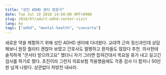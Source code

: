 ```yaml
---
title: "성인 ADHD 센터 방문기"
date: Tue Jul 10 2018 14:50:00 GMT+0900
slug: 2018/07/adult-adhd-center-visit
lang: ko
tags: ["adhd", "mental-health", "concerta"]
---
```


새로운 약을 체험하기 위해 성인 ADHD 센터에 다녀왔다. 교대역 근처 정신과인데 상담해보니 원장 퀄리티 괜찮아 보였고 간호사도 멀쩡하고 환자들도 많았다 추천. 의사한테 솔직하게 "콘서타 받으려고요" 했더니 자기 그러면 잡혀간대서 목요일 휴가 내고 길고긴 검사를 하기로 했다. 초진이라 그런지 의료보험 적용했음에도 각종 검사 다 합치니 50만원 넘게 나왔다. 상관없다 처방전 내놔라.
